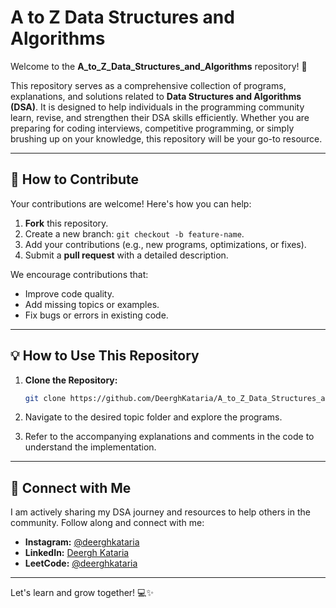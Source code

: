 # A to Z Data Structures and Algorithms

Welcome to the **A_to_Z_Data_Structures_and_Algorithms** repository! 🚀

This repository serves as a comprehensive collection of programs, explanations, and solutions related to **Data Structures and Algorithms (DSA)**. It is designed to help individuals in the programming community learn, revise, and strengthen their DSA skills efficiently. Whether you are preparing for coding interviews, competitive programming, or simply brushing up on your knowledge, this repository will be your go-to resource.

---

## 🤝 How to Contribute

Your contributions are welcome! Here's how you can help:

1. **Fork** this repository.
2. Create a new branch: `git checkout -b feature-name`.
3. Add your contributions (e.g., new programs, optimizations, or fixes).
4. Submit a **pull request** with a detailed description.

We encourage contributions that:

- Improve code quality.
- Add missing topics or examples.
- Fix bugs or errors in existing code.

---

## 💡 How to Use This Repository

1. **Clone the Repository:**
   ```bash
   git clone https://github.com/DeerghKataria/A_to_Z_Data_Structures_and_Algorithms.git
   ```

2. Navigate to the desired topic folder and explore the programs.

3. Refer to the accompanying explanations and comments in the code to understand the implementation.

---

## 🙌 Connect with Me

I am actively sharing my DSA journey and resources to help others in the community. Follow along and connect with me:

- **Instagram:** [@deerghkataria](https://www.instagram.com/deerghkataria/)
- **LinkedIn:** [Deergh Kataria](https://www.linkedin.com/in/deerghkataria/)
- **LeetCode:** [@deerghkataria](https://leetcode.com/u/deerghkataria/)

---

Let's learn and grow together! 💻✨
